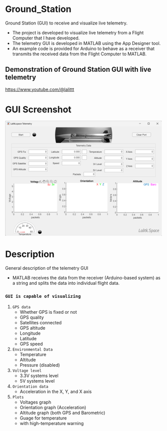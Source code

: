 # Ground_Station
 Ground Station (GUI) to receive and visualize live telemetry.

* The project is developed to visualize live telemetry from a Flight Computer that I have developed.
* The telemetry GUI is developed in MATLAB using the App Designer tool.
* An example code is provided for Arduino to behave as a receiver that transmits the received data from the Flight Computer to MATLAB.

## Demonstration of Ground Station GUI with live telemetry
  https://www.youtube.com/@lalittt

# GUI Screenshot
![alt text](GUI_Screenshot.png)


# Description
General description of the telemetry GUI

* MATLAB receives the data from the receiver (Arduino-based system) as a string and splits the data into individual flight data.

### `GUI is capable of visualizing`
  1. `GPS data` 
      - Whether GPS is fixed or not
      - GPS quality
      - Satellites connected
      - GPS altitude
      - Longitude
      - Latitude
      - GPS speed
  2. `Environmental Data`
      - Temperature
      - Altitude
      - Pressure (disabled)
  3. `Voltage level`
      - 3.3V systems level
      - 5V systems level
  4. `Orientation data`
        - Acceleration in the X, Y, and X axis
  5. `Plots` 
      - Voltages graph 
      - Orientation graph (Acceleration)
      - Altitude graph (both GPS and Barometric)
      - Guage for temperature
      - with high-temperature warning
